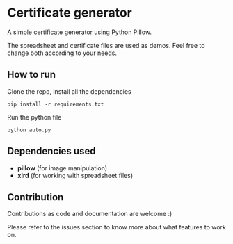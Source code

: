 # Certificate generator 
A simple certificate generator using Python Pillow.

The spreadsheet and certificate files are used as demos. Feel free to change both according to your needs.

## How to run

Clone the repo, install all the dependencies
  
```
pip install -r requirements.txt
```
   
   
Run the python file
  
```
python auto.py
```
  
  
## Dependencies used
- **pillow** (for image manipulation)
- **xlrd** (for working with spreadsheet files)


## Contribution
Contributions as code and documentation are welcome :)  
  
Please refer to the issues section to know more about what features to work on.
